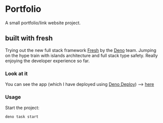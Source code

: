 # Portfolio

A small portfolio/link website project.

## built with fresh

Trying out the new full stack framework [Fresh](https://fresh.deno.dev/) by the
[Deno](https://deno.land/) team. Jumping on the hype train with islands
architecture and full stack type safety. Really enjoying the developer
experience so far.

### Look at it

You can see the app (which I have deployed using
[Deno Deploy](https://deno.com/deploy)) -->
[here](https://superfelix5000.deno.dev/)

### Usage

Start the project:

```
deno task start
```
